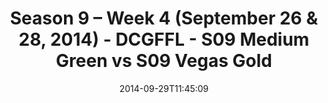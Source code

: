 ---
title: Season 9 – Week 4 (September 26 & 28, 2014) - DCGFFL - S09 Medium Green vs
  S09 Vegas Gold
teams-score:
- team: _teams/s09-medium-green-butch-greens.md
  score: 34
- team: _teams/s09-vegas-gold.md
  score: 20
mvp: Jamar Walker (Medium Green), Brian Sparrow (Vegas)
game-ball: N/A
season: 9
week: 4
date: '2014-09-29T11:45:09'
pageid: season-9-week-4-4462-vs-4470
---